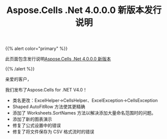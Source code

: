 ﻿---
title: Aspose.Cells .Net 4.0.0.0 新版本发行说明
type: docs
weight: 240
url: /zh/net/aspose-cells-net-4-0-0-0-new-release-release-notes/
---
{{% alert color="primary" %}} 

此页面包含发行说明[Aspose.Cells .Net 4.0.0.0 新版本](https://downloads.aspose.com/cells/net/new-releases/aspose.cells-.net-4.0.0.0-new-release/)

{{% /alert %}} 

亲爱的客户，

我们发布了Aspose.Cells for .NET V4.0！

- 类名更改：ExcelHelper->CellsHelper、ExcelException->CellsException
- Shaped AutoFitRow 方法使其更精确
- 添加了 Worksheets.SortNames 方法以解决添加大量命名范围时的问题。
- 添加了新的图表演示
- 修复了公式设置中的错误
- 修复了将文件保存为 CSV 格式流时的错误
